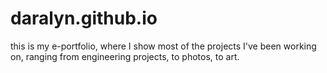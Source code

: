 # daralyn.github.io

this is my e-portfolio, where I show most of the projects I've been working on, ranging from engineering projects, to photos, to art.
